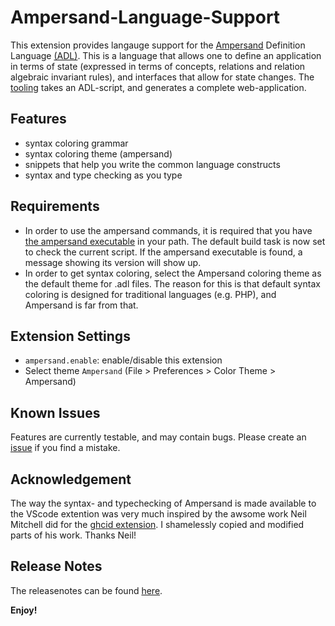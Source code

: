 # Ampersand-Language-Support

This extension provides langauge support for the [Ampersand](http://ampersandtarski.github.io/) Definition Language [(ADL)](https://ampersandtarski.gitbook.io/documentation). This is a language that allows one to define an application in terms of state (expressed in terms of concepts, relations and relation algebraic invariant rules), and interfaces that allow for state changes. The [tooling](https://github.com/AmpersandTarski/Ampersand) takes an ADL-script, and generates a complete web-application.

## Features

- syntax coloring grammar
- syntax coloring theme (ampersand)
- snippets that help you write the common language constructs
- syntax and type checking as you type

## Requirements

- In order to use the ampersand commands, it is required that you have [the ampersand executable](https://github.com/AmpersandTarski/Ampersand/releases/latest) in your path. The default build task is now set to check the current script. If the ampersand executable is found, a message showing its version will show up.
- In order to get syntax coloring, select the Ampersand coloring theme as the default theme for .adl files. The reason for this is that default syntax coloring is designed for traditional languages (e.g. PHP), and Ampersand is far from that.

## Extension Settings

- `ampersand.enable`: enable/disable this extension
- Select theme `Ampersand` (File > Preferences > Color Theme > Ampersand)

## Known Issues

Features are currently testable, and may contain bugs. Please create an [issue](https://github.com/AmpersandTarski/Ampersand-Language-Support/issues) if you find a mistake.

## Acknowledgement

The way the syntax- and typechecking of Ampersand is made available to the VScode extention was very much inspired by the awsome work Neil Mitchell did for the [ghcid extension](https://github.com/ndmitchell/ghcid.). I shamelessly copied and modified parts of his work. Thanks Neil!

## Release Notes

The releasenotes can be found [here](./CHANGELOG.md).

**Enjoy!**
